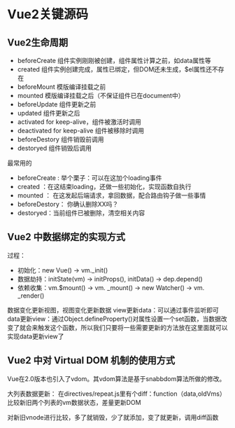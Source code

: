 # Vue2关键源码

## Vue2生命周期

* beforeCreate 组件实例刚刚被创建，组件属性计算之前，如data属性等
* created 组件实例创建完成，属性已绑定，但DOM还未生成，$el属性还不存在
* beforeMount 模版编译挂载之前
* mounted 模版编译挂载之后（不保证组件已在document中）
* beforeUpdate 组件更新之前
* updated 组件更新之后
* activated for keep-alive，组件被激活时调用
* deactivated for keep-alive 组件被移除时调用
* beforeDestory 组件销毁前调用
* destoryed 组件销毁后调用

最常用的

* beforeCreate : 举个栗子：可以在这加个loading事件
* created ：在这结束loading，还做一些初始化，实现函数自执行
* mounted ： 在这发起后端请求，拿回数据，配合路由钩子做一些事情
* beforeDestory： 你确认删除XX吗？
* destoryed：当前组件已被删除，清空相关内容

## Vue2 中数据绑定的实现方式

过程：

* 初始化：new Vue() -> vm._init()
* 数据劫持：initState(vm) -> initProps(), initData() -> dep.depend()
* 依赖收集：vm.$mount() -> vm. _mount() -> new Watcher() -> vm. _render()

数据变化更新视图，视图变化更新数据
view更新data：可以通过事件监听即可
data更新view：通过Object.defineProperty()对属性设置一个set函数，当数据改变了就会来触发这个函数，所以我们只要将一些需要更新的方法放在这里面就可以实现data更新view了

## Vue2 中对 Virtual DOM 机制的使用方式

Vue在2.0版本也引入了vdom。其vdom算法是基于snabbdom算法所做的修改。

大列表数据更新：
在directives/repeat.js里有个diff：function（data,oldVms）
比较新旧两个列表的vm数据状态，差量更新DOM

对新旧vnode进行比较，多了就销毁，少了就添加，变了就更新，调用diff函数